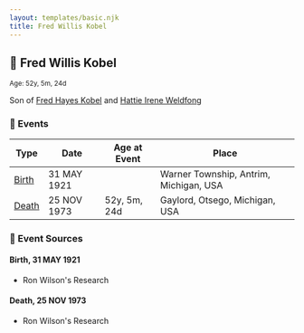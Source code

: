 ```yaml
---
layout: templates/basic.njk
title: Fred Willis Kobel
---
```

## 🔵 Fred Willis Kobel
<small>Age: 52y, 5m, 24d</small>

Son of [Fred Hayes Kobel](/people/1/1672312) and [Hattie Irene Weldfong](/people/5/59131944)

### 📆 Events

Type | Date | Age at Event | Place
------ | ------ | ------ | ------
[Birth](#event-event-2) | 31 MAY 1921 |  | Warner Township, Antrim, Michigan, USA
[Death](#event-event-3) | 25 NOV 1973 | 52y, 5m, 24d | Gaylord, Otsego, Michigan, USA

### 📰 Event Sources

#### <a id="event-event-2"></a> Birth, 31 MAY 1921
* Ron Wilson's Research

#### <a id="event-event-3"></a> Death, 25 NOV 1973
* Ron Wilson's Research